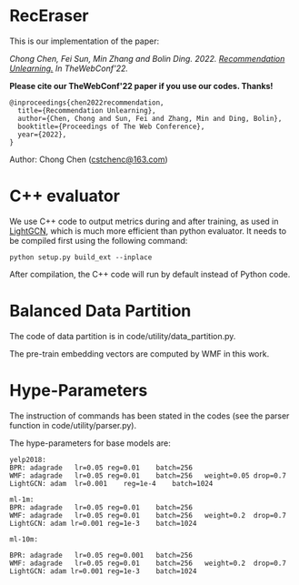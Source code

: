 # RecEraser

This is our implementation of the paper: 

*Chong Chen, Fei Sun, Min Zhang and Bolin Ding. 2022. [Recommendation Unlearning.](https://arxiv.org/pdf/2201.06820.pdf) 
In TheWebConf'22.*

**Please cite our TheWebConf'22 paper if you use our codes. Thanks!**

```
@inproceedings{chen2022recommendation,
  title={Recommendation Unlearning},
  author={Chen, Chong and Sun, Fei and Zhang, Min and Ding, Bolin},
  booktitle={Proceedings of The Web Conference},
  year={2022},
}
```

Author: Chong Chen (cstchenc@163.com)

# C++ evaluator

We use C++ code to output metrics during and after training, as used in [LightGCN](https://github.com/kuandeng/LightGCN), which is much more efficient than python evaluator. It needs to be compiled first using the following command:
```
python setup.py build_ext --inplace
```
After compilation, the C++ code will run by default instead of Python code.

# Balanced Data Partition

The code of data partition is in code/utility/data_partition.py.

The pre-train embedding vectors are computed by WMF in this work.

# Hype-Parameters

The instruction of commands has been stated in the codes (see the parser function in code/utility/parser.py).

The hype-parameters for base models are:

```
yelp2018:
BPR: adagrade	lr=0.05	reg=0.01	batch=256
WMF: adagrade	lr=0.05	reg=0.01	batch=256	weight=0.05	drop=0.7
LightGCN: adam	lr=0.001	reg=1e-4	batch=1024

ml-1m:
BPR: adagrade	lr=0.05	reg=0.01	batch=256
WMF: adagrade	lr=0.05	reg=0.01	batch=256	weight=0.2	drop=0.7
LightGCN: adam lr=0.001	reg=1e-3	batch=1024

ml-10m:

BPR: adagrade	lr=0.05	reg=0.001	batch=256
WMF: adagrade	lr=0.05	reg=0.01	batch=256	weight=0.2	drop=0.7
LightGCN: adam lr=0.001	reg=1e-3	batch=1024
```

















